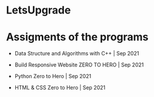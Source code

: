 # LetsUpgrade

# Assigments of the programs

- Data Structure and Algorithms with C++ | Sep 2021

- Build Responsive Website ZERO TO HERO | Sep 2021

- Python Zero to Hero | Sep 2021

- HTML & CSS Zero to Hero | Sep 2021


